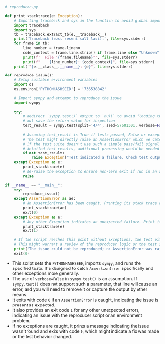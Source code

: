 ```python
# reproducer.py

def print_stacktrace(e: Exception):
    # Importing traceback and sys in the function to avoid global import side-effects
    import traceback
    import sys
    tb = traceback.extract_tb(e.__traceback__)
    print("Traceback (most recent call last):", file=sys.stderr)
    for frame in tb:
        line_number = frame.lineno
        code_context = frame.line.strip() if frame.line else "Unknown"
        print(f'  File "{frame.filename}"', file=sys.stderr)
        print(f"    {line_number}: {code_context}", file=sys.stderr)
    print(f"{e.__class__.__name__}: {e}", file=sys.stderr)

def reproduce_issue():
    # Setup suitable environment variables
    import os
    os.environ['PYTHONHASHSEED'] = '736538842'

    # Import sympy and attempt to reproduce the issue
    import sympy
    
    try:
        # Redirect `sympy.test()` output to `null` to avoid flooding the console
        # but save the return value for inspection
        test_result = sympy.test(split='4/4', seed=57601301, verbose=False)
        
        # Assuming test_result is True if tests passed, False or exception otherwise.
        # The test might directly raise an AssertionError which we catch below.
        # If the test suite doesn't use such a simple pass/fail signal and instead reports
        # detailed test results, additional processing would be needed here.
        if not test_result:
            raise Exception("Test indicated a failure. Check test output for details.")
    except Exception as e:
        print_stacktrace(e)
        # Re-raise the exception to ensure non-zero exit if run in an automated environment
        raise

if __name__ == "__main__":
    try:
        reproduce_issue()
    except AssertionError as ae:
        # An AssertionError has been caught. Printing its stack trace and exiting with code 0 as per requirements.
        print_stacktrace(ae)
        exit(0)
    except Exception as e:
        # Any other Exception indicates an unexpected failure. Print it and exit with a non-zero code to signal error.
        print_stacktrace(e)
        exit(1)

    # If the script reaches this point without exceptions, the test either passed or didn't raise an AssertionError as expected.
    # This might warrant a review of the reproducer logic or the test suite's behavior.
    print("The issue could not be reproduced; no AssertionError was raised.")
    exit(0)
```

- This script sets the `PYTHONHASHSEED`, imports `sympy`, and runs the specified tests. It's designed to catch `AssertionError` specifically and other exceptions more generally.
- The use of `verbose=False` in `sympy.test()` is an assumption. If `sympy.test()` does not support such a parameter, that line will cause an error, and you will need to remove it or capture the output by other means.
- It exits with code `0` if an `AssertionError` is caught, indicating the issue is present as expected.
- It also provides an exit code `1` for any other unexpected errors, indicating an issue with the reproducer script or an environment problem.
- If no exceptions are caught, it prints a message indicating the issue wasn't found and exits with code `0`, which might indicate a fix was made or the test behavior changed.